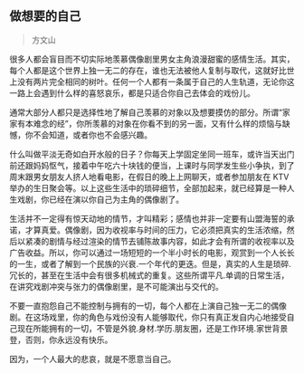 ## 做想要的自己
> 方文山

很多人都会盲目而不切实际地羡慕偶像剧里男女主角浪漫甜蜜的感情生活。其实，每个人都是这个世界上独一无二的存在，谁也无法被他人复制与取代，这就好比世上没有两片完全相同的树叶。任何一个人都有一条属于自己的人生轨道，无论你这一路上会遇到什么样的喜怒哀乐，都是只适合你自己去体会的戏份儿。

通常大部分人都只是选择性地了解自己羡慕的对象以及想要摸仿的部分。所谓“家家有本难念的经”，你所羡慕的对象在你看不到的另一面，又有什么样的烦恼与缺憾，你不会知道，或者你也不会感兴趣。

什么叫做平淡无奇如白开水般的日子？你每天上学固定坐同一班车，或许当天出门前还跟妈妈怄气，接着中午吃六十块钱的便当，上课时与同学发生些小争执，到了周末跟男女朋友人挤人地看电影，在假日的晚上上网聊天，或者参加朋友在 KTV 举办的生日聚会等。以上这些生活中的琐碎细节，全部加起来，就已经算是一种人生戏剧，你已经在演以你自己为主角的偶像剧了。

生活并不一定得有惊天动地的情节，才叫精彩；感情也并非一定要有山盟海誓的承诺，才算真爱。偶像剧，因为收视率与时间的压力，它必须把真实的生活浓缩，然后以紧凑的剧情与经过渲染的情节去铺陈故事内容，如此才会有所谓的收视率以及广告收益。所以，你可以通过一场短短的一个半小时长的电影，观赏到一个人长长的一生，或者了解到一个民族的兴衰.一个年代的更迭。但是，真实的人生是琐碎.冗长的，甚至在生活中会有很多机械式的重复。这些所谓平凡.单调的日常生活，在讲究戏剧冲突与张力的偶像剧里，是不可能演出与交代的。

不要一直抱怨自己不能控制与拥有的一切，每个人都在上演自己独一无二的偶像剧。在这场戏里，你的角色与戏份没有人能够取代，你只有真正发自内心地接受自己现在所能拥有的一切，不管是外貌.身材.学历.朋友圈，还是工作环境.家世背景登，否则，你永远没有快乐。

因为，一个人最大的悲哀，就是不愿意当自己。
